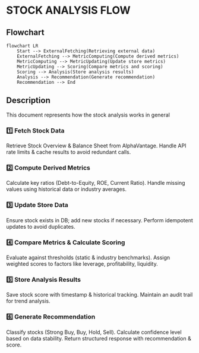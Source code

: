 # STOCK ANALYSIS FLOW
## Flowchart
```mermaid
flowchart LR
    Start --> ExternalFetching(Retrieving external data)
    ExternalFetching --> MetricComputing(Compute derived metrics)
    MetricComputing --> MetricUpdating(Update store metrics)
    MetricUpdating --> Scoring(Compare metrics and scoring)
    Scoring --> Analysis(Store analysis results)
    Analysis --> Recommendation(Generate recommendation)
    Recommendation --> End
```
## Description
This document represents how the stock analysis works in general
### 1️⃣ Fetch Stock Data

Retrieve Stock Overview & Balance Sheet from AlphaVantage.
Handle API rate limits & cache results to avoid redundant calls.

### 2️⃣ Compute Derived Metrics

Calculate key ratios (Debt-to-Equity, ROE, Current Ratio).
Handle missing values using historical data or industry averages.

### 3️⃣ Update Store Data

Ensure stock exists in DB; add new stocks if necessary.
Perform idempotent updates to avoid duplicates.

### 4️⃣ Compare Metrics & Calculate Scoring

Evaluate against thresholds (static & industry benchmarks).
Assign weighted scores to factors like leverage, profitability, liquidity.

### 5️⃣ Store Analysis Results

Save stock score with timestamp & historical tracking.
Maintain an audit trail for trend analysis.

### 6️⃣ Generate Recommendation

Classify stocks (Strong Buy, Buy, Hold, Sell).
Calculate confidence level based on data stability.
Return structured response with recommendation & score.
